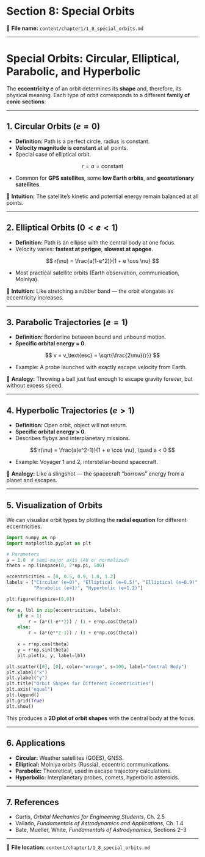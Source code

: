# Section 8: Special Orbits

📂 **File name:** `content/chapter1/1_8_special_orbits.md`

---

# Special Orbits: Circular, Elliptical, Parabolic, and Hyperbolic

The **eccentricity $e$** of an orbit determines its **shape** and, therefore, its physical meaning. Each type of orbit corresponds to a different **family of conic sections**:

---

## 1. Circular Orbits ($e=0$)

* **Definition:** Path is a perfect circle, radius is constant.
* **Velocity magnitude is constant** at all points.
* Special case of elliptical orbit.

$$
r = a = \text{constant}
$$

* Common for **GPS satellites**, some **low Earth orbits**, and **geostationary satellites**.

🔎 **Intuition:** The satellite’s kinetic and potential energy remain balanced at all points.

---

## 2. Elliptical Orbits ($0 < e <1$)

* **Definition:** Path is an ellipse with the central body at one focus.
* Velocity varies: **fastest at perigee**, **slowest at apogee**.

$$
r(\nu) = \frac{a(1-e^2)}{1 + e \cos \nu}
$$

* Most practical satellite orbits (Earth observation, communication, Molniya).

🔎 **Intuition:** Like stretching a rubber band — the orbit elongates as eccentricity increases.

---

## 3. Parabolic Trajectories ($e=1$)

* **Definition:** Borderline between bound and unbound motion.
* **Specific orbital energy = 0**.

$$
v = v_\text{esc} = \sqrt{\frac{2\mu}{r}}
$$

* Example: A probe launched with exactly escape velocity from Earth.

🔎 **Analogy:** Throwing a ball just fast enough to escape gravity forever, but without excess speed.

---

## 4. Hyperbolic Trajectories ($e>1$)

* **Definition:** Open orbit, object will not return.
* **Specific orbital energy > 0**.
* Describes flybys and interplanetary missions.

$$
r(\nu) = \frac{a(e^2-1)}{1 + e \cos \nu}, \quad a < 0
$$

* Example: Voyager 1 and 2, interstellar-bound spacecraft.

🔎 **Analogy:** Like a slingshot — the spacecraft “borrows” energy from a planet and escapes.

---

## 5. Visualization of Orbits

We can visualize orbit types by plotting the **radial equation** for different eccentricities.

```python
import numpy as np
import matplotlib.pyplot as plt

# Parameters
a = 1.0  # semi-major axis (AU or normalized)
theta = np.linspace(0, 2*np.pi, 500)

eccentricities = [0, 0.5, 0.9, 1.0, 1.2]
labels = ["Circular (e=0)", "Elliptical (e=0.5)", "Elliptical (e=0.9)", 
          "Parabolic (e=1)", "Hyperbolic (e=1.2)"]

plt.figure(figsize=(8,8))

for e, lbl in zip(eccentricities, labels):
    if e < 1:
        r = (a*(1-e**2)) / (1 + e*np.cos(theta))
    else:
        r = (a*(e**2-1)) / (1 + e*np.cos(theta))
    
    x = r*np.cos(theta)
    y = r*np.sin(theta)
    plt.plot(x, y, label=lbl)

plt.scatter([0], [0], color='orange', s=100, label="Central Body")
plt.xlabel("x")
plt.ylabel("y")
plt.title("Orbit Shapes for Different Eccentricities")
plt.axis("equal")
plt.legend()
plt.grid(True)
plt.show()
```

This produces a **2D plot of orbit shapes** with the central body at the focus.

---

## 6. Applications

* **Circular:** Weather satellites (GOES), GNSS.
* **Elliptical:** Molniya orbits (Russia), eccentric communications.
* **Parabolic:** Theoretical, used in escape trajectory calculations.
* **Hyperbolic:** Interplanetary probes, comets, hyperbolic asteroids.

---

## 7. References

* Curtis, *Orbital Mechanics for Engineering Students*, Ch. 2.5
* Vallado, *Fundamentals of Astrodynamics and Applications*, Ch. 1.4
* Bate, Mueller, White, *Fundamentals of Astrodynamics*, Sections 2–3

---

📂 **File location:**
`content/chapter1/1_8_special_orbits.md`
